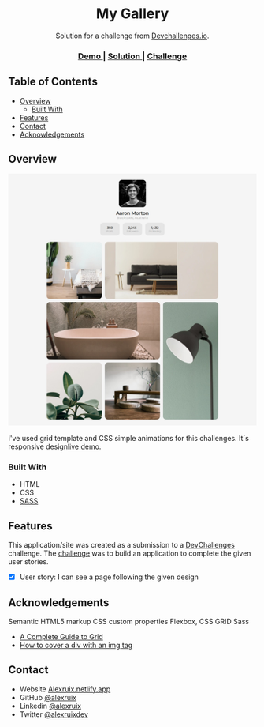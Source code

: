 <!-- Please update value in the {}  -->

<h1 align="center">My Gallery</h1>

<div align="center">
   Solution for a challenge from  <a href="http://devchallenges.io" target="_blank">Devchallenges.io</a>.
</div>

<div align="center">
  <h3>
    <a href="hhttps://alexruix.github.io/My-Gallery-Devchallenges/">
      Demo
    </a>
    <span> | </span>
    <a href="https://github.com/alexruix/My-Gallery-Devchallenges">
      Solution
    </a>
    <span> | </span>
    <a href="https://devchallenges.io/challenges/gcbWLxG6wdennelX7b8I">
      Challenge
    </a>
  </h3>
</div>

<!-- TABLE OF CONTENTS -->

## Table of Contents

- [Overview](#overview)
  - [Built With](#built-with)
- [Features](#features)
- [Contact](#contact)
- [Acknowledgements](#acknowledgements)

<!-- OVERVIEW -->

## Overview

![screenshot](https://github.com/alexruix/My-Gallery-Devchallenges/blob/main/img/screenshot.png)

I've used grid template and CSS simple animations for this challenges. It´s responsive design[live demo](https://alexruix.github.io/My-Gallery-Devchallenges/).

### Built With

<!-- This section should list any major frameworks that you built your project using. Here are a few examples.-->

- HTML
- CSS
- [SASS](https://sass-lang.com/)

## Features

<!-- List the features of your application or follow the template. Don't share the figma file here :) -->

This application/site was created as a submission to a [DevChallenges](https://devchallenges.io/challenges) challenge. The [challenge](https://devchallenges.io/challenges/gcbWLxG6wdennelX7b8I) was to build an application to complete the given user stories.

- [x] User story: I can see a page following the given design



## Acknowledgements

<!-- This section should list any articles or add-ons/plugins that helps you to complete the project. This is optional but it will help you in the future. For exmpale -->
Semantic HTML5 markup
CSS custom properties
Flexbox, CSS GRID
Sass

- [A Complete Guide to Grid](https://css-tricks.com/snippets/css/complete-guide-grid/)
- [How to cover a div with an img tag](https://stackoverflow.com/questions/44091567/how-to-cover-a-div-with-an-img-tag-like-background-image-does)


## Contact

- Website [Alexruix.netlify.app](https://alexruix.netlify.app/)
- GitHub [@alexruix](https://github.com/alexruix)
- Linkedin [@alexruix](https://linkedin.com/in/alexruix)
- Twitter [@alexruixdev](https://twitter.com/alexruixdev)
